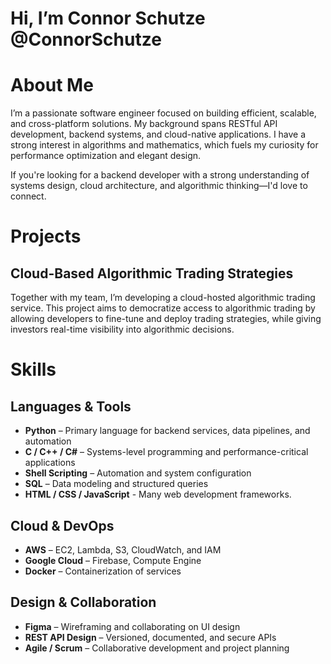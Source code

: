 # Hi, I’m Connor Schutze @ConnorSchutze

# About Me
I’m a passionate software engineer focused on building efficient, scalable, and cross-platform solutions. My background spans RESTful API development, backend systems, and cloud-native applications. I have a strong interest in algorithms and mathematics, which fuels my curiosity for performance optimization and elegant design.

If you're looking for a backend developer with a strong understanding of systems design, cloud architecture, and algorithmic thinking—I'd love to connect.

# Projects
## Cloud-Based Algorithmic Trading Strategies  
Together with my team, I’m developing a cloud-hosted algorithmic trading service. This project aims to democratize access to algorithmic trading by allowing developers to fine-tune and deploy trading strategies, while giving investors real-time visibility into algorithmic decisions.

# Skills

## Languages & Tools  
- **Python** – Primary language for backend services, data pipelines, and automation  
- **C / C++ / C#** – Systems-level programming and performance-critical applications  
- **Shell Scripting** – Automation and system configuration  
- **SQL** – Data modeling and structured queries
- **HTML / CSS / JavaScript** - Many web development frameworks.

## Cloud & DevOps  
- **AWS** – EC2, Lambda, S3, CloudWatch, and IAM  
- **Google Cloud** – Firebase, Compute Engine  
- **Docker** – Containerization of services  

## Design & Collaboration  
- **Figma** – Wireframing and collaborating on UI design  
- **REST API Design** – Versioned, documented, and secure APIs  
- **Agile / Scrum** – Collaborative development and project planning

<!---
ConnorSchut/ConnorSchut is a ✨ special ✨ repository because its `README.md` (this file) appears on your GitHub profile.
You can click the Preview link to take a look at your changes.
--->
